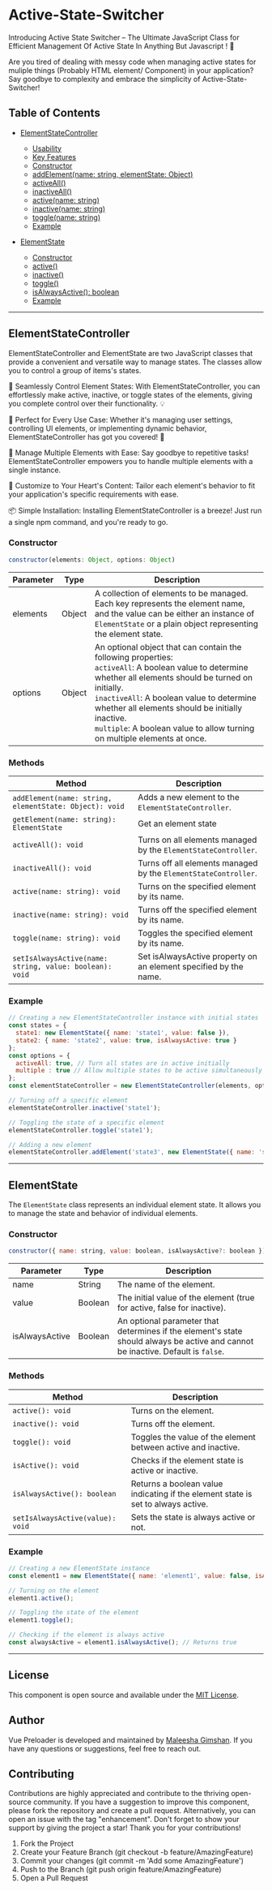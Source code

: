 # Active-State-Switcher

Introducing Active State Switcher – The Ultimate JavaScript Class for Efficient Management Of Active State In Anything But Javascript ! 🚀

Are you tired of dealing with messy code when managing active states for muliple things (Probably HTML element/ Component) in your application? Say goodbye to complexity and embrace the simplicity of Active-State-Switcher!

## Table of Contents

- [ElementStateController](#elementstatecontroller)
  - [Usability](#usability)
  - [Key Features](#key-features)
  - [Constructor](#constructor)
  - [addElement(name: string, elementState: Object)](#addswitchname-string-switchobj-object)
  - [activeAll()](#activeall)
  - [inactiveAll()](#inactiveall)
  - [active(name: string)](#onname-string)
  - [inactive(name: string)](#offname-string)
  - [toggle(name: string)](#togglename-string)
  - [Example](#example)

- [ElementState](#elementstate)
  - [Constructor](#constructor-1)
  - [active()](#active)
  - [inactive()](#inactive)
  - [toggle()](#toggle)
  - [isAlwaysActive(): boolean](#isalwayson-boolean)
  - [Example](#example-1)

---

## ElementStateController

ElementStateController and ElementState are two JavaScript classes that provide a convenient and versatile way to manage states. The classes allow you to control a group of items's states.

🔧 Seamlessly Control Element States: With ElementStateController, you can effortlessly make active, inactive, or toggle states of the elements, giving you complete control over their functionality. 💡

🎯 Perfect for Every Use Case: Whether it's managing user settings, controlling UI elements, or implementing dynamic behavior, ElementStateController has got you covered! 🧩

💪 Manage Multiple Elements with Ease: Say goodbye to repetitive tasks! ElementStateController empowers you to handle multiple elements with a single instance.

🎨 Customize to Your Heart's Content: Tailor each element's behavior to fit your application's specific requirements with ease.

📦 Simple Installation: Installing ElementStateController is a breeze! Just run a single npm command, and you're ready to go.

### Constructor

```javascript
constructor(elements: Object, options: Object)
```

| Parameter | Type | Description |
| --- | --- | --- |
| elements | Object | A collection of elements to be managed. Each key represents the element name, and the value can be either an instance of `ElementState` or a plain object representing the element state. |
| options | Object | An optional object that can contain the following properties:<br>`activeAll`: A boolean value to determine whether all elements should be turned on initially.<br>`inactiveAll`: A boolean value to determine whether all elements should be initially inactive.<br>`multiple`: A boolean value to allow turning on multiple elements at once. |

### Methods

| Method | Description |
| --- | --- |
| `addElement(name: string, elementState: Object): void` | Adds a new element to the `ElementStateController`. |
| `getElement(name: string): ElementState` | Get an element state|
| `activeAll(): void` | Turns on all elements managed by the `ElementStateController`. |
| `inactiveAll(): void` | Turns off all elements managed by the `ElementStateController`. |
| `active(name: string): void` | Turns on the specified element by its name. |
| `inactive(name: string): void` | Turns off the specified element by its name. |
| `toggle(name: string): void` | Toggles the specified element by its name. |
| `setIsAlwaysActive(name: string, value: boolean): void` | Set isAlwaysActive property on an element specified by the name. |

### Example

```javascript
// Creating a new ElementStateController instance with initial states
const states = {
  state1: new ElementState({ name: 'state1', value: false }),
  state2: { name: 'state2', value: true, isAlwaysActive: true }
};
const options = {
  activeAll: true, // Turn all states are in active initially
  multiple : true // Allow multiple states to be active simultaneously
};
const elementStateController = new ElementStateController(elements, options);

// Turning off a specific element
elementStateController.inactive('state1');

// Toggling the state of a specific element
elementStateController.toggle('state1');

// Adding a new element
elementStateController.addElement('state3', new ElementState({ name: 'state3', value: true }));
```

---

## ElementState

The `ElementState` class represents an individual element state. It allows you to manage the state and behavior of individual elements.

### Constructor

```javascript
constructor({ name: string, value: boolean, isAlwaysActive?: boolean })
```

| Parameter | Type | Description |
| --- | --- | --- |
| name | String | The name of the element. |
| value | Boolean | The initial value of the element (true for active, false for inactive). |
| isAlwaysActive | Boolean | An optional parameter that determines if the element's state should always be active and cannot be inactive. Default is `false`. |

### Methods

| Method | Description |
| --- | --- |
| `active(): void` | Turns on the element. |
| `inactive(): void` | Turns off the element. |
| `toggle(): void` | Toggles the value of the element between active and inactive. |
| `isActive(): void` | Checks if the element state is active or inactive. |
| `isAlwaysActive(): boolean` | Returns a boolean value indicating if the element state is set to always active. |
| `setIsAlwaysActive(value): void` | Sets the state is always active or not. |

### Example

```javascript
// Creating a new ElementState instance
const element1 = new ElementState({ name: 'element1', value: false, isAlwaysActive: true });

// Turning on the element
element1.active();

// Toggling the state of the element
element1.toggle();

// Checking if the element is always active
const alwaysActive = element1.isAlwaysActive(); // Returns true
```

---

## License

This component is open source and available under the [MIT License](LICENSE).

## Author

Vue Preloader is developed and maintained by [Maleesha Gimshan](https://github.com/maleeshagimshan98). If you have any questions or suggestions, feel free to reach out.

## Contributing

Contributions are highly appreciated and contribute to the thriving open-source community. If you have a suggestion to improve this component, please fork the repository and create a pull request. Alternatively, you can open an issue with the tag "enhancement". Don't forget to show your support by giving the project a star! Thank you for your contributions!

1. Fork the Project
2. Create your Feature Branch (git checkout -b feature/AmazingFeature)
3. Commit your changes (git commit -m 'Add some AmazingFeature')
4. Push to the Branch (git push origin feature/AmazingFeature)
5. Open a Pull Request